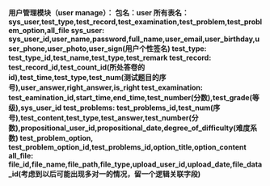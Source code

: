 **用户管理模块（user manage）：
  包名：user
  所有表名：sys_user,test_type,test_record,test_examination,test_problem,test_problem_option,all_file
  sys_user:
  	sys_user_id,user_name,password,full_name,user_email,user_birthday,user_phone,user_photo,user_sign(用户个性签名)
  test_type:
  	test_type_id,test_name,test_type,test_remark
  test_record:
  	test_record_id,test_count_id(所处答卷的id),test_time,test_type,test_num(测试题目的序号),user_answer,right_answer,is_right
  test_examination:
  	test_eamination_id,start_time,end_time,test_number(分数),test_grade(等级),sys_user_id
  test_problems:
  	test_problems_id,test_num(序号),test_content,test_type,test_answer,test_number(分数),propositional_user_id,propositional_date,degree_of_difficulty(难度系数)
  test_problem_option,
  	test_problem_option_id,test_problems_id,option_title,option_content
  all_file:
  	file_id,file_name,file_path,file_type,upload_user_id,upload_date,file_data_id(考虑到以后可能出现多对一的情况，留一个逻辑关联字段)**